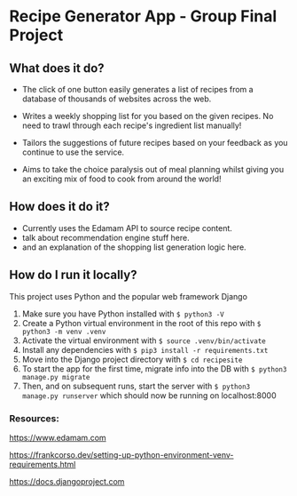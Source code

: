 # Recipe Generator App - Group Final Project


## What does it do?

* The click of one button easily generates a list of recipes from a database of thousands of websites across the web.

* Writes a weekly shopping list for you based on the given recipes. No need to trawl through each recipe's ingredient list manually!

* Tailors the suggestions of future recipes based on your feedback as you continue to use the service.

* Aims to take the choice paralysis out of meal planning whilst giving you an exciting mix of food to cook from around the world!

## How does it do it?

* Currently uses the Edamam API to source recipe content.
* talk about recommendation engine stuff here.
* and an explanation of the shopping list generation logic here.

## How do I run it locally?

This project uses Python and the popular web framework Django 

1. Make sure you have Python installed with `$ python3 -V` 
2. Create a Python virtual environment in the root of this repo with `$ python3 -m venv .venv`
3. Activate the virtual environment with `$ source .venv/bin/activate`
4. Install any dependencies with `$ pip3 install -r requirements.txt`
5. Move into the Django project directory with `$ cd recipesite`
6. To start the app for the first time, migrate info into the DB with `$ python3 manage.py migrate`
7. Then, and on subsequent runs, start the server with `$ python3 manage.py runserver` which should now be running on localhost:8000

### Resources:
https://www.edamam.com

https://frankcorso.dev/setting-up-python-environment-venv-requirements.html

https://docs.djangoproject.com

